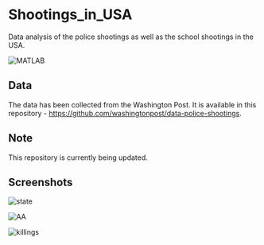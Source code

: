 # Shootings_in_USA
Data analysis of the police shootings as well as the school shootings in the USA.

![MATLAB](https://img.shields.io/badge/MATLAB-R2022a-blue.svg)

## Data 
The data has been collected from the Washington Post. It is available in this repository - https://github.com/washingtonpost/data-police-shootings. 

## Note
This repository is currently being updated.

## Screenshots

![state](https://github.com/newaz-aa/Shootings_in_USA/blob/main/Figures/state.png)

![AA](https://github.com/newaz-aa/Shootings_in_USA/blob/main/Figures/african-american.png)

![killings](https://github.com/newaz-aa/Shootings_in_USA/blob/main/Figures/police_killings.gif)
